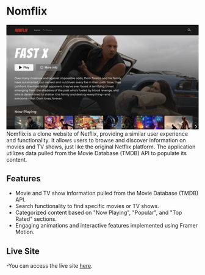 # Nomflix

![Alt Text](/public/images/nomflix.readMe.png)
Nomflix is a clone website of Netflix, providing a similar user experience and functionality. It allows users to browse and discover information on movies and TV shows, just like the original Netflix platform. The application utilizes data pulled from the Movie Database (TMDB) API to populate its content.

## Features

- Movie and TV show information pulled from the Movie Database (TMDB) API.
- Search functionality to find specific movies or TV shows.
- Categorized content based on "Now Playing", "Popular", and "Top Rated" sections.
- Engaging animations and interactive features implemented using Framer Motion.

## Live Site

-You can access the live site [here](https://lilianlee0213.github.io/netflix-clone/).
